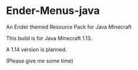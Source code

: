 # Ender-Menus-java
An Ender themed Resource Pack for Java Minecraft

This build is for Java Minecraft 1.13.

A 1.14 version is planned.

(Please give me some time)
